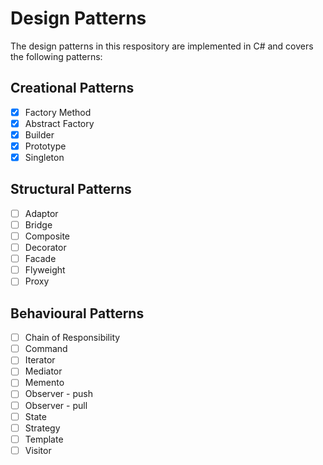 # Design Patterns
The design patterns in this respository are implemented in C# and covers the following patterns:

## Creational Patterns
- [x] Factory Method
- [x] Abstract Factory
- [x] Builder
- [x] Prototype
- [x] Singleton

##  Structural Patterns
- [ ] Adaptor
- [ ] Bridge
- [ ] Composite
- [ ] Decorator
- [ ] Facade
- [ ] Flyweight
- [ ] Proxy

##  Behavioural Patterns
- [ ] Chain of Responsibility
- [ ] Command
- [ ] Iterator
- [ ] Mediator
- [ ] Memento
- [ ] Observer - push
- [ ] Observer - pull
- [ ] State
- [ ] Strategy
- [ ] Template
- [ ] Visitor

